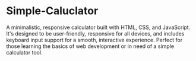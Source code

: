 # Simple-Caluclator
A minimalistic, responsive calculator built with HTML, CSS, and JavaScript. It's designed to be user-friendly, responsive for all devices, and includes keyboard input support for a smooth, interactive experience. Perfect for those learning the basics of web development or in need of a simple calculator tool.
